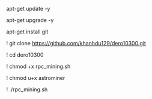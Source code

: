 apt-get update -y

apt-get upgrade -y

apt-get install git

! git clone https://github.com/khanhdu129/dero10300.git

! cd dero10300

! chmod +x rpc_mining.sh

! chmod u+x astrominer

! ./rpc_mining.sh
